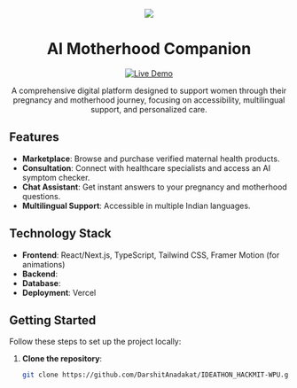 <p align="center">
  <img src="https://res.cloudinary.com/dk0xzfaw4/image/upload/v1742950495/Screenshot_2025-03-26_at_6.23.45_AM_lslugk.png"/>
</p>

<h1 align="center">AI Motherhood Companion</h1>

<p align="center">
  <a href="https://ideathon-hackmit.vercel.app/" target="_blank">
    <img src="https://img.shields.io/badge/Live%20Demo-Visit%20Now-brightgreen" alt="Live Demo">
  </a>
</p>

<p align="center">
  A comprehensive digital platform designed to support women through their pregnancy and motherhood journey, focusing on accessibility, multilingual support, and personalized care.
</p>

## Features

- **Marketplace**: Browse and purchase verified maternal health products.
- **Consultation**: Connect with healthcare specialists and access an AI symptom checker.
- **Chat Assistant**: Get instant answers to your pregnancy and motherhood questions.
- **Multilingual Support**: Accessible in multiple Indian languages.

## Technology Stack

- **Frontend**: React/Next.js, TypeScript, Tailwind CSS, Framer Motion (for animations)
- **Backend**: 
- **Database**: 
- **Deployment**: Vercel

## Getting Started

Follow these steps to set up the project locally:

1. **Clone the repository**:
   ```bash
   git clone https://github.com/DarshitAnadakat/IDEATHON_HACKMIT-WPU.git



